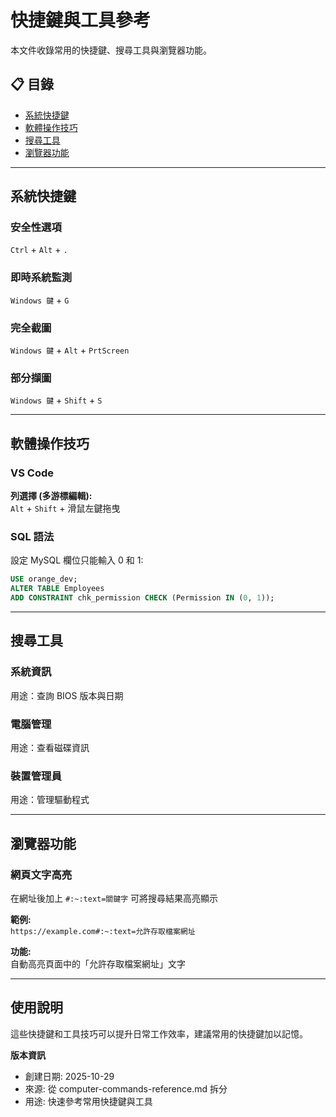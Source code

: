 # 快捷鍵與工具參考

本文件收錄常用的快捷鍵、搜尋工具與瀏覽器功能。

## 📋 目錄

- [系統快捷鍵](#系統快捷鍵)
- [軟體操作技巧](#軟體操作技巧)
- [搜尋工具](#搜尋工具)
- [瀏覽器功能](#瀏覽器功能)

---

## 系統快捷鍵

### 安全性選項

`Ctrl` + `Alt` + `.`

### 即時系統監測

`Windows 鍵` + `G`

### 完全截圖

`Windows 鍵` + `Alt` + `PrtScreen`

### 部分擷圖

`Windows 鍵` + `Shift` + `S`

---

## 軟體操作技巧

### VS Code

**列選擇 (多游標編輯):**  
`Alt` + `Shift` + 滑鼠左鍵拖曳

### SQL 語法

設定 MySQL 欄位只能輸入 0 和 1:
```sql
USE orange_dev;
ALTER TABLE Employees
ADD CONSTRAINT chk_permission CHECK (Permission IN (0, 1));
```

---

## 搜尋工具

### 系統資訊

用途：查詢 BIOS 版本與日期

### 電腦管理

用途：查看磁碟資訊

### 裝置管理員

用途：管理驅動程式

---

## 瀏覽器功能

### 網頁文字高亮

在網址後加上 `#:~:text=關鍵字` 可將搜尋結果高亮顯示

**範例:**  
`https://example.com#:~:text=允許存取檔案網址`

**功能:**  
自動高亮頁面中的「允許存取檔案網址」文字

---

## 使用說明

這些快捷鍵和工具技巧可以提升日常工作效率，建議常用的快捷鍵加以記憶。

**版本資訊**
- 創建日期: 2025-10-29
- 來源: 從 computer-commands-reference.md 拆分
- 用途: 快速參考常用快捷鍵與工具

